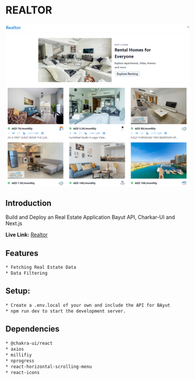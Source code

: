 # REALTOR

![REALTOR](assets/images/README.png)

## Introduction
Build and Deploy an Real Estate Application Bayut API, Charkar-UI and Next.js

**Live Link:** [Realtor](https://maveeen-react-realestate.vercel.app/)

## Features
    * Fetching Real Estate Data
    * Data Filtering

## Setup:
    * Create a .env.local of your own and include the API for BAyut
    * npm run dev to start the development server.

## Dependencies
    * @chakra-ui/react
    * axios
    * millifiy
    * nprogress
    * react-horizontal-scrolling-menu
    * react-icons
